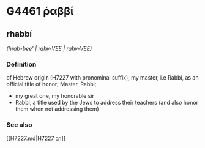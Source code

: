 # G4461 ῥαββί

## rhabbí

_(hrab-bee' | rahv-VEE | rahv-VEE)_

### Definition

of Hebrew origin (H7227 with pronominal suffix); my master, i.e Rabbi, as an official title of honor; Master, Rabbi; 

- my great one, my honorable sir
- Rabbi, a title used by the Jews to address their teachers (and also honor them when not addressing them)

### See also

[[H7227.md|H7227 רב]]
